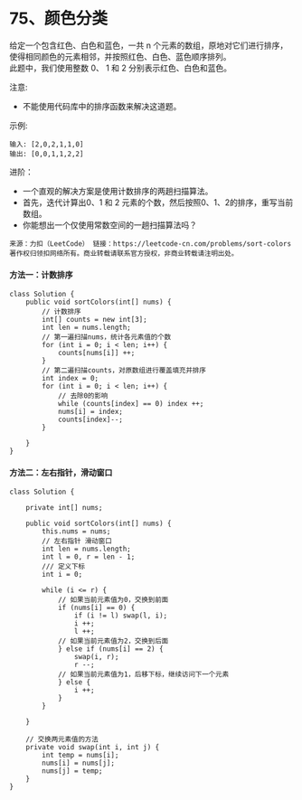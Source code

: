 75、颜色分类
===

给定一个包含红色、白色和蓝色，一共 n 个元素的数组，原地对它们进行排序，使得相同颜色的元素相邻，并按照红色、白色、蓝色顺序排列。<br>
此题中，我们使用整数 0、 1 和 2 分别表示红色、白色和蓝色。<br>

注意:<br>
* 不能使用代码库中的排序函数来解决这道题。

示例:<br>
```
输入: [2,0,2,1,1,0]
输出: [0,0,1,1,2,2]
```
进阶：<br>
* 一个直观的解决方案是使用计数排序的两趟扫描算法。
* 首先，迭代计算出0、1 和 2 元素的个数，然后按照0、1、2的排序，重写当前数组。
* 你能想出一个仅使用常数空间的一趟扫描算法吗？

``
来源：力扣（LeetCode）
链接：https://leetcode-cn.com/problems/sort-colors
著作权归领扣网络所有。商业转载请联系官方授权，非商业转载请注明出处。
``

#### 方法一：计数排序
```
class Solution {
    public void sortColors(int[] nums) {
        // 计数排序
        int[] counts = new int[3];
        int len = nums.length;
        // 第一遍扫描nums，统计各元素值的个数
        for (int i = 0; i < len; i++) {
            counts[nums[i]] ++;
        }
        // 第二遍扫描counts，对原数组进行覆盖填充并排序
        int index = 0;
        for (int i = 0; i < len; i++) {
            // 去除0的影响
            while (counts[index] == 0) index ++;
            nums[i] = index;
            counts[index]--;
        }

    }
}
```

#### 方法二：左右指针，滑动窗口
```
class Solution {
    
    private int[] nums;

    public void sortColors(int[] nums) {
        this.nums = nums;
        // 左右指针 滑动窗口
        int len = nums.length;
        int l = 0, r = len - 1;
        /// 定义下标
        int i = 0;

        while (i <= r) {
            // 如果当前元素值为0，交换到前面
            if (nums[i] == 0) {
                if (i != l) swap(l, i);
                i ++;
                l ++;
            // 如果当前元素值为2，交换到后面
            } else if (nums[i] == 2) {
                swap(i, r);
                r --;
            // 如果当前元素值为1，后移下标，继续访问下一个元素
            } else {
                i ++;
            }
        }

    }

    // 交换两元素值的方法
    private void swap(int i, int j) {
        int temp = nums[i];
        nums[i] = nums[j];
        nums[j] = temp;
    }
}
```
